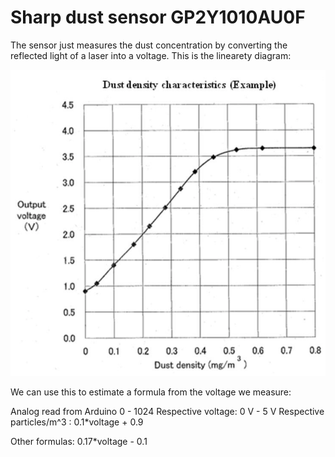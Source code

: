 # Sharp dust sensor GP2Y1010AU0F

The sensor just measures the dust concentration by converting the reflected light of a laser into a voltage. This is the linearety diagram:

![dust voltage graph](graph1.png)

We can use this to estimate a formula from the voltage we measure:

Analog read from Arduino 0 - 1024
Respective voltage: 0 V - 5 V
Respective particles/m^3 : 0.1*voltage + 0.9

Other formulas: 
0.17*voltage - 0.1
